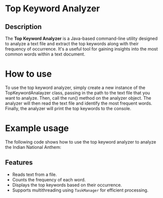 # Top Keyword Analyzer

## Description

The **Top Keyword Analyzer** is a Java-based command-line utility designed to analyze a text file and extract the top keywords along with their frequency of occurrence. It's a useful tool for gaining insights into the most common words within a text document.

# How to use

To use the top keyword analyzer, simply create a new instance of the TopKeywordAnalayzer class, passing in the path to the text file that you want to analyze. Then, call the run() method on the analyzer object. The analyzer will then read the text file and identify the most frequent words. Finally, the analyzer will print the top keywords to the console.

# Example usage

The following code shows how to use the top keyword analyzer to analyze the Indian National Anthem:


## Features

- Reads text from a file.
- Counts the frequency of each word.
- Displays the top keywords based on their occurrence.
- Supports multithreading using `TaskManager` for efficient processing.
